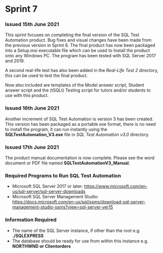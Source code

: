 # Sprint 7

### **Issued 15th June 2021**

This sprint focuses on completing the final version of the SQL Test Automation product. Bug fixes and visual changes have been made from the previous version in Sprint 6. The final product has now been packaged into a Setup.msi executable file which can be used to Install the product onto any Windows PC. The program has been tested with SQL Server 2017 and 2019.

A second real-life test has also been added in the *Real-Life Test 2* directory, this can be used to test the final product.

Now also included are templates of the Model answer script, Student answer script and the (tSQLt) Testing script for tutors and/or students to use with this product.

### **Issued 16th June 2021**

Another increment of SQL Test Automation is version 3 has been created. This version has been packaged as a portable exe format, there is no need to install the program, it can run instantly using the **SQLTestAutomation_V3.exe** file in *SQL Test Automation v3.0* directory.

### **Issued 17th June 2021**

The product manual documentation is now complete. Please see the word document or PDF file named **SQLTestAutomationV3_Manual**.

### **Required Programs to Run SQL Test Automation**
- Microsoft SQL Server 2017 or later: https://www.microsoft.com/en-us/sql-server/sql-server-downloads
- Microsoft SQL Server Management Studio: https://docs.microsoft.com/en-us/sql/ssms/download-sql-server-management-studio-ssms?view=sql-server-ver15

### **Information Required**
- The name of the SQL Server instance, if other than the root e.g. **./SQLEXPRESS**
- The database should be ready for use from within this instance e.g. **NORTHWND or Clientorders**
